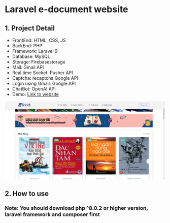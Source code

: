 # Laravel e-document website
## 1. Project Detail
- FrontEnd: HTML, CSS, JS
- BackEnd: PHP
- Framework: Laravel 9
- Database: MySQL
- Storage: Firebasestorage
- Mail: Gmail API
- Real time Socket: Pusher API
- Captcha: recaptcha Google API
- Login using Gmail: Google API
- ChatBot: OpenAI API
- Demo: [Link to website](https://edocumentntu-app-3986t.ondigitalocean.app)
<img src="https://raw.githubusercontent.com/notepower2k1/MyImage/main/image_2023-06-20_214547095.png">

## 2. How to use 
### Note: You should download php ^8.0.2 or higher version, laravel framework and composer first
